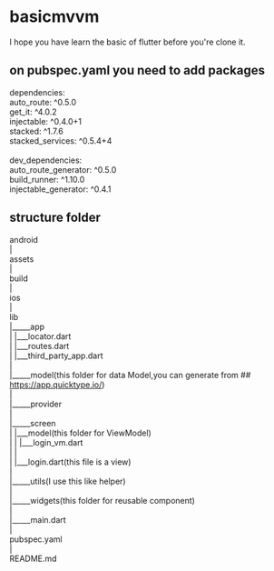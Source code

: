 # basicmvvm

I hope you have learn the basic of flutter before you're clone it.


## on pubspec.yaml you need to add packages

dependencies:<br/>
  auto_route: ^0.5.0<br/>
  get_it: ^4.0.2<br/>
  injectable: ^0.4.0+1<br/>
  stacked: ^1.7.6<br/>
  stacked_services: ^0.5.4+4<br/>
<br/>
dev_dependencies:<br/>
  auto_route_generator: ^0.5.0<br/>
  build_runner: ^1.10.0<br/>
  injectable_generator: ^0.4.1


## structure folder

 android<br/>
|<br/>
 assets<br/>
|<br/>
 build<br/>
|<br/>
 ios<br/>
|<br/>
 lib<br/>
|_____app<br/>
|     |___locator.dart<br/>
|     |___routes.dart<br/>
|     |___third_party_app.dart<br/>
|<br/>
|_____model(this folder for data Model,you can generate from ## https://app.quicktype.io/)<br/>
|<br/>
|_____provider<br/>
|<br/>
|_____screen<br/>
|     |___model(this folder for ViewModel)<br/>
|     |     |___login_vm.dart<br/>
|     |<br/>
|     |___login.dart(this file is a view)<br/>
|<br/>
|_____utils(I use this like helper)<br/>
|<br/>
|_____widgets(this folder for reusable component)<br/>
|<br/>
|_____main.dart<br/>
|<br/>
 pubspec.yaml<br/>
|<br/>
 README.md